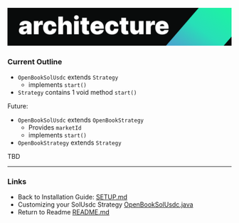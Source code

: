 ![img4.png](img4.png)
### Current Outline

- `OpenBookSolUsdc` extends `Strategy`
    - implements `start()`
- `Strategy` contains 1 void method `start()`

Future:
- `OpenBookSolUsdc` extends `OpenBookStrategy`
    - Provides `marketId`
    - implements `start()`
- `OpenBookStrategy` extends `Strategy`


TBD

---
### Links
- Back to Installation Guide: [SETUP.md](SETUP.md)
- Customizing your SolUsdc Strategy [OpenBookSolUsdc.java]((../src/main/java/com/mmorrell/strategies/openbook/sol/OpenBookSolUsdc.java#L146))
- Return to Readme [README.md](README.md)